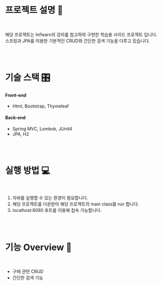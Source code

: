 # 프로젝트 설명 📌

<br/>

 해당 프로젝트는 Inflearn의 강의를 참고하여 구현한 학습용 사이드 프로젝트 입니다. 스프링과 JPA를 이용한 기본적인 CRUD와 간단한 검색 기능을 다루고 있습니다.

<br/>
<br/>

# 기술 스택 🎛

#### Front-end
+ Html, Bootstrap, Thymeleaf

#### Back-end
+ Spring MVC, Lombok, JUnit4
+ JPA, H2

<br/>
<br/>

# 실행 방법 💻

<br/>

1. 자바를 실행할 수 있는 환경이 필요합니다.
2. 해당 프로젝트를 다운받아 해당 프로젝트의 main class를 run 합니다.
3. localhost:8080 포트를 이용해 접속 가능합니다.

<br/>
<br/>

# 기능 Overview 📃

<br/>

- 구매 관련 CRUD
- 간단한 검색 기능
